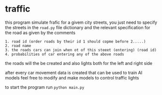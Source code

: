 # traffic

this program simulate frafic for a givem city streets, you just need to specify the
streets in the `road.py` file dictionary and the relevant specification for the road as given
by the comments

    1. road id (order roads by their id 1 should copme before 2.....)
    2. road name
    3. the roads cars can join when ot of this steeet (entering) (road id)
    4. probabilities of car entering any of the above roads
    
    
    
    
    
the roads will the be created and also lights both for the left and right side

after every car movement data is created that can be used to train AI models feel free to modify and make models to 
control traffic lights
  
  
to start the program run `python main.py`
    
